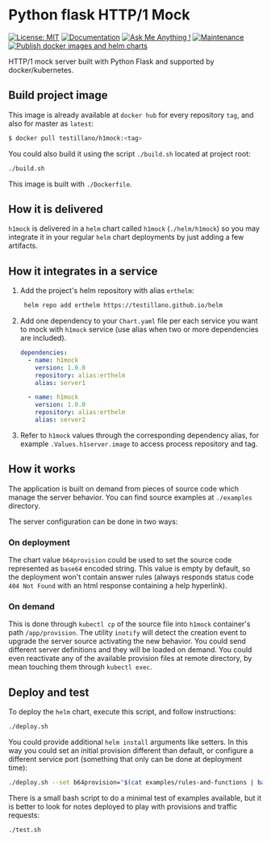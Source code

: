 # Python flask HTTP/1 Mock

[![License: MIT](https://img.shields.io/badge/License-MIT-yellow.svg)](https://opensource.org/licenses/MIT)
[![Documentation](https://codedocs.xyz/testillano/coffee.svg)](https://codedocs.xyz/testillano/h1mock/index.html)
[![Ask Me Anything !](https://img.shields.io/badge/Ask%20me-anything-1abc9c.svg)](https://github.com/testillano)
[![Maintenance](https://img.shields.io/badge/Maintained%3F-yes-green.svg)](https://github.com/testillano/h1mock/graphs/commit-activity)
[![Publish docker images and helm charts](https://github.com/testillano/h1mock/actions/workflows/publish.yml/badge.svg)](https://github.com/testillano/h1mock/actions/workflows/publish.yml)

HTTP/1 mock server built with Python Flask and supported by docker/kubernetes.

## Build project image

This image is already available at `docker hub` for every repository `tag`, and also for master as `latest`:

```bash
$ docker pull testillano/h1mock:<tag>
```

You could also build it using the script `./build.sh` located at project root:

```bash
./build.sh
```

This image is built with `./Dockerfile`.

## How it is delivered

`h1mock` is delivered in a `helm` chart called `h1mock` (`./helm/h1mock`) so you may integrate it in your regular `helm` chart deployments by just adding a few artifacts.

## How it integrates in a service

1. Add the project's helm repository with alias `erthelm`:

   ```bash
    helm repo add erthelm https://testillano.github.io/helm
   ```

2. Add one dependency to your `Chart.yaml` file per each service you want to mock with `h1mock` service (use alias when two or more dependencies are included).

   ```yaml
   dependencies:
     - name: h1mock
       version: 1.0.0
       repository: alias:erthelm
       alias: server1

     - name: h1mock
       version: 1.0.0
       repository: alias:erthelm
       alias: server2
   ```

3. Refer to `h1mock` values through the corresponding dependency alias, for example `.Values.h1server.image` to access process repository and tag.

## How it works

The application is built on demand from pieces of source code which manage the server behavior.
You can find source examples at `./examples` directory.

The server configuration can be done in two ways:

### On deployment

The chart value `b64provision` could be used to set the source code represented as `base64` encoded string. This value is empty by default, so the deployment won't contain answer rules (always responds status code `404 Not Found` with an html response containing a help hyperlink).

### On demand

This is done through `kubectl cp` of the source file into `h1mock` container's path `/app/provision`. The utility `inotify` will detect the creation event to upgrade the server source activating the new behavior. You could send different server definitions and they will be loaded on demand. You could even reactivate any of the available provision files at remote directory, by mean touching them through `kubectl exec`.

## Deploy and test

To deploy the `helm` chart, execute this script, and follow instructions:

```bash
./deploy.sh
```

You could provide additional `helm install` arguments like setters. In this way you could set an initial provision different than default, or configure a different service port (something that only can be done at deployment time):

```bash
./deploy.sh --set b64provision="$(cat examples/rules-and-functions | base64 -w 0)" --set service.port=9000
```

There is a small bash script to do a minimal test of examples available, but it is better to look for notes deployed to play with provisions and traffic requests:

```bash
./test.sh
```

